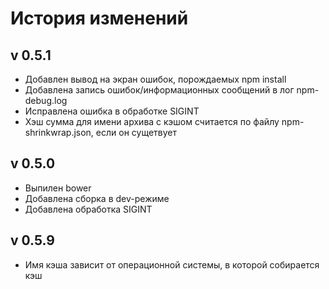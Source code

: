 # История изменений

## v 0.5.1
* Добавлен вывод на экран ошибок, порождаемых npm install
* Добавлена запись ошибок/информационных сообщений в лог npm-debug.log
* Исправлена ошибка в обработке SIGINT
* Хэш сумма для имени архива с кэшом считается по файлу npm-shrinkwrap.json, если он сущетвует

## v 0.5.0

*  Выпилен bower
*  Добавлена сборка в dev-режиме
*  Добавлена обработка SIGINT


## v 0.5.9
* Имя кэша зависит от операционной системы, в которой собирается кэш
